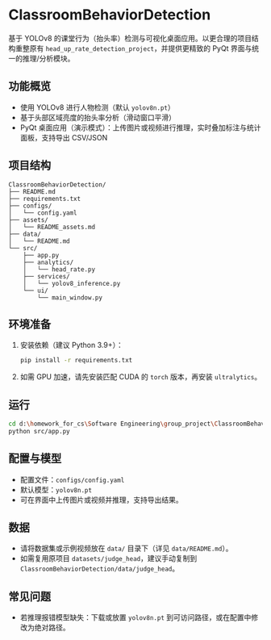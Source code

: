 # ClassroomBehaviorDetection

基于 YOLOv8 的课堂行为（抬头率）检测与可视化桌面应用。以更合理的项目结构重整原有 `head_up_rate_detection_project`，并提供更精致的 PyQt 界面与统一的推理/分析模块。

## 功能概览
- 使用 YOLOv8 进行人物检测（默认 `yolov8n.pt`）
- 基于头部区域亮度的抬头率分析（滑动窗口平滑）
- PyQt 桌面应用（演示模式）：上传图片或视频进行推理，实时叠加标注与统计面板，支持导出 CSV/JSON

## 项目结构
```
ClassroomBehaviorDetection/
├── README.md
├── requirements.txt
├── configs/
│   └── config.yaml
├── assets/
│   └── README_assets.md
├── data/
│   └── README.md
└── src/
    ├── app.py
    ├── analytics/
    │   └── head_rate.py
    ├── services/
    │   └── yolov8_inference.py
    └── ui/
        └── main_window.py
```

## 环境准备
1. 安装依赖（建议 Python 3.9+）：
   ```bash
   pip install -r requirements.txt
   ```
2. 如需 GPU 加速，请先安装匹配 CUDA 的 `torch` 版本，再安装 `ultralytics`。

## 运行
```bash
cd d:\homework_for_cs\Software Engineering\group_project\ClassroomBehaviorDetection
python src/app.py
```

## 配置与模型
- 配置文件：`configs/config.yaml`
- 默认模型：`yolov8n.pt`
- 可在界面中上传图片或视频并推理，支持导出结果。

## 数据
- 请将数据集或示例视频放在 `data/` 目录下（详见 `data/README.md`）。
- 如需复用原项目 `datasets/judge_head`，建议手动复制到 `ClassroomBehaviorDetection/data/judge_head`。

## 常见问题
- 若推理报错模型缺失：下载或放置 `yolov8n.pt` 到可访问路径，或在配置中修改为绝对路径。